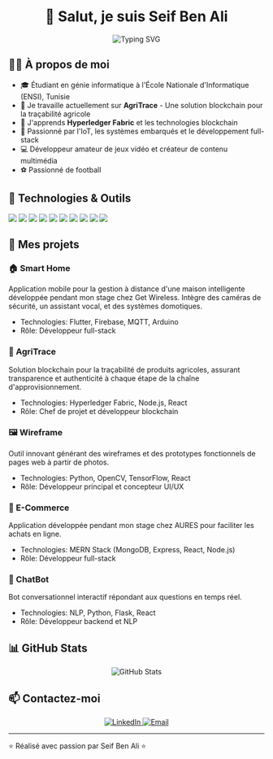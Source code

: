 # <div align="center">👋 Salut, je suis Seif Ben Ali</div>
<div align="center"><img src="https://readme-typing-svg.herokuapp.com?font=Fira+Code&pause=1000&color=2E97F7&center=true&width=435&lines=Computer+Science+Engineer;IoT+Specialist;Blockchain+Enthusiast;Full-Stack+Developer" alt="Typing SVG" /></div>

## 👨‍💻 À propos de moi
- 🎓 Étudiant en génie informatique à l'École Nationale d'Informatique (ENSI), Tunisie
- 🔭 Je travaille actuellement sur **AgriTrace** - Une solution blockchain pour la traçabilité agricole
- 🌱 J'apprends **Hyperledger Fabric** et les technologies blockchain
- 🚀 Passionné par l'IoT, les systèmes embarqués et le développement full-stack
- 💻 Développeur amateur de jeux vidéo et créateur de contenu multimédia
- ⚽ Passionné de football

## 🔧 Technologies & Outils
![](https://img.shields.io/badge/OS-Linux-informational?style=flat&logo=linux&logoColor=white&color=2bbc8a)
![](https://img.shields.io/badge/Code-Python-informational?style=flat&logo=python&logoColor=white&color=2bbc8a)
![](https://img.shields.io/badge/Code-JavaScript-informational?style=flat&logo=javascript&logoColor=white&color=2bbc8a)
![](https://img.shields.io/badge/Code-React-informational?style=flat&logo=react&logoColor=white&color=2bbc8a)
![](https://img.shields.io/badge/Code-Node.js-informational?style=flat&logo=node.js&logoColor=white&color=2bbc8a)
![](https://img.shields.io/badge/Code-TypeScript-informational?style=flat&logo=typescript&logoColor=white&color=2bbc8a)
![](https://img.shields.io/badge/Code-Go-informational?style=flat&logo=go&logoColor=white&color=2bbc8a)
![](https://img.shields.io/badge/DB-MongoDB-informational?style=flat&logo=mongodb&logoColor=white&color=2bbc8a)
![](https://img.shields.io/badge/Tools-Docker-informational?style=flat&logo=docker&logoColor=white&color=2bbc8a)
![](https://img.shields.io/badge/ML-TensorFlow-informational?style=flat&logo=tensorflow&logoColor=white&color=2bbc8a)

## 📱 Mes projets

### 🏠 Smart Home
Application mobile pour la gestion à distance d'une maison intelligente développée pendant mon stage chez Get Wireless. Intègre des caméras de sécurité, un assistant vocal, et des systèmes domotiques.
- Technologies: Flutter, Firebase, MQTT, Arduino
- Rôle: Développeur full-stack

### 🌾 AgriTrace
Solution blockchain pour la traçabilité de produits agricoles, assurant transparence et authenticité à chaque étape de la chaîne d'approvisionnement.
- Technologies: Hyperledger Fabric, Node.js, React
- Rôle: Chef de projet et développeur blockchain

### 🖼️ Wireframe
Outil innovant générant des wireframes et des prototypes fonctionnels de pages web à partir de photos.
- Technologies: Python, OpenCV, TensorFlow, React
- Rôle: Développeur principal et concepteur UI/UX

### 🛒 E-Commerce
Application développée pendant mon stage chez AURES pour faciliter les achats en ligne.
- Technologies: MERN Stack (MongoDB, Express, React, Node.js)
- Rôle: Développeur full-stack

### 🤖 ChatBot
Bot conversationnel interactif répondant aux questions en temps réel.
- Technologies: NLP, Python, Flask, React
- Rôle: Développeur backend et NLP

## 📊 GitHub Stats
<div align="center">
  <img src="https://github-readme-stats.vercel.app/api?username=SeifG-13&show_icons=true&theme=radical" alt="GitHub Stats" />
</div>

## 📫 Contactez-moi
<div align="center">
  <a href="https://linkedin.com/in/seif-ben-ali" target="_blank">
    <img src="https://img.shields.io/badge/LinkedIn-0077B5?style=for-the-badge&logo=linkedin&logoColor=white" alt="LinkedIn" />
  </a>
  <a href="mailto:seif.benali@ensi-uma.tn">
    <img src="https://img.shields.io/badge/Email-D14836?style=for-the-badge&logo=gmail&logoColor=white" alt="Email" />
  </a>
</div>

---

⭐️ Réalisé avec passion par Seif Ben Ali ⭐️
